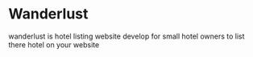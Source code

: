 # Wanderlust
wanderlust is hotel listing website develop for small hotel owners to list there hotel on your website
